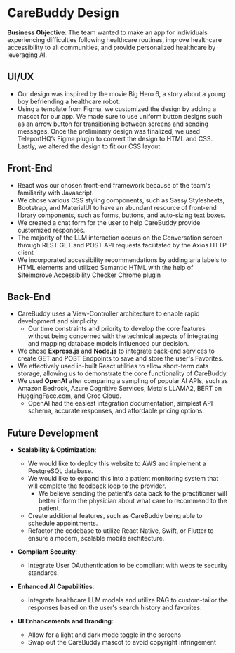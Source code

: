 # CareBuddy Design

**Business Objective**: The team wanted to make an app for individuals experiencing difficulties following healthcare routines, improve healthcare accessibility to all communities, and provide personalized healthcare by leveraging AI.

## UI/UX

- Our design was inspired by the movie Big Hero 6, a story about a young boy befriending a healthcare robot.
- Using a template from Figma, we customized the design by adding a mascot for our app. We made sure to use uniform button designs such as an arrow button for transitioning between screens and sending messages. Once the preliminary design was finalized, we used TeleportHQ’s Figma plugin to convert the design to HTML and CSS. Lastly, we altered the design to fit our CSS layout.

## Front-End

- React was our chosen front-end framework because of the team's familiarity with Javascript.
- We chose various CSS styling components, such as Sassy Stylesheets, Bootstrap, and MaterialUI to have an abundant resource of front-end library components, such as forms, buttons, and auto-sizing text boxes.
- We created a chat form for the user to help CareBuddy provide customized responses.
- The majority of the LLM interaction occurs on the Conversation screen through REST GET and POST API requests facilitated by the Axios HTTP client
- We incorporated accessibility recommendations by adding aria labels to HTML elements and utilized Semantic HTML with the help of Siteimprove Accessibility Checker Chrome plugin

## Back-End

- CareBuddy uses a View-Controller architecture to enable rapid development and simplicity.
  - Our time constraints and priority to develop the core features without being concerned with the technical aspects of integrating and mapping database models influenced our decision.
- We chose **Express.js** and **Node.js** to integrate back-end services to create GET and POST Endpoints to save and store the user's Favorites.
- We effectively used in-built React utilities to allow short-term data storage, allowing us to demonstrate the core functionality of CareBuddy.
- We used **OpenAI** after comparing a sampling of popular AI APIs, such as Amazon Bedrock, Azure Cognitive Services, Meta's LLAMA2, BERT on HuggingFace.com, and Groc Cloud.
  - OpenAI had the easiest integration documentation, simplest API schema, accurate responses, and affordable pricing options.

## Future Development

- **Scalability & Optimization**:

  - We would like to deploy this website to AWS and implement a PostgreSQL database.
  - We would like to expand this into a patient monitoring system that will complete the feedback loop to the provider.
    - We believe sending the patient’s data back to the practitioner will better inform the physician about what care to recommend to the patient.
  - Create additional features, such as CareBuddy being able to schedule appointments.
  - Refactor the codebase to utilize React Native, Swift, or Flutter to ensure a modern, scalable mobile architecture.

- **Compliant Security**:

  - Integrate User OAuthentication to be compliant with website security standards.

- **Enhanced AI Capabilities**:

  - Integrate healthcare LLM models and utilize RAG to custom-tailor the responses based on the user's search history and favorites.

- **UI Enhancements and Branding**:
  - Allow for a light and dark mode toggle in the screens
  - Swap out the CareBuddy mascot to avoid copyright infringement
